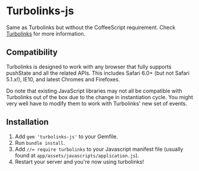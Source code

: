 Turbolinks-js
=============

Same as Turbolinks but without the CoffeeScript requirement.
Check [Turbolinks](https://github.com/rails/turbolinks) for
more information.

Compatibility
-------------

Turbolinks is designed to work with any browser that fully supports pushState and all the related APIs. This includes Safari 6.0+ (but not Safari 5.1.x!), IE10, and latest Chromes and Firefoxes.

Do note that existing JavaScript libraries may not all be compatible with Turbolinks out of the box due to the change in instantiation cycle. You might very well have to modify them to work with Turbolinks' new set of events.


Installation
------------

1. Add `gem 'turbolinks-js'` to your Gemfile.
2. Run `bundle install`.
3. Add `//= require turbolinks` to your Javascript manifest file (usually found at `app/assets/javascripts/application.js`).
4. Restart your server and you're now using turbolinks!
